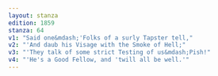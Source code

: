 ```yaml
---
layout: stanza
edition: 1859
stanza: 64
v1: "Said one&mdash;'Folks of a surly Tapster tell,"
v2: "'And daub his Visage with the Smoke of Hell;"
v3: "⁠'They talk of some strict Testing of us&mdash;Pish!"
v4: "'He's a Good Fellow, and 'twill all be well.'"
---
```

